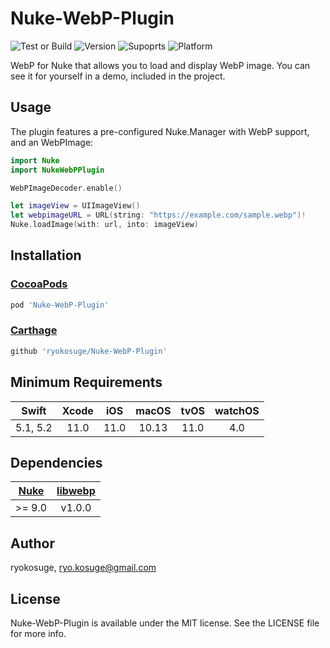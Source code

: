 # Nuke-WebP-Plugin

![Test or Build](https://github.com/ryokosuge/Nuke-WebP-Plugin/workflows/Test%20or%20Build/badge.svg)
![Version](https://img.shields.io/cocoapods/v/Nuke-WebP-Plugin.svg?label=version)
![Supoprts](https://img.shields.io/badge/supports-CocoaPods%20%7C%20Carthage-green.svg)
![Platform](https://img.shields.io/badge/platforms-iOS%20%7C%20macOS%20%7C%20tvOS%20%7C%20watchOS-lightgrey.svg)

WebP for Nuke that allows you to load and display WebP image. You can see it for yourself in a demo, included in the project.

## Usage

The plugin features a pre-configured Nuke.Manager with WebP support, and an WebPImage:

```swift
import Nuke
import NukeWebPPlugin

WebPImageDecoder.enable()

let imageView = UIImageView()
let webpimageURL = URL(string: "https://example.com/sample.webp")!
Nuke.loadImage(with: url, into: imageView)
```

## Installation

### [CocoaPods](https://cocoapods.org/)

```ruby
pod 'Nuke-WebP-Plugin'
```

### [Carthage](https://github.com/Carthage/Carthage)

```ruby
github 'ryokosuge/Nuke-WebP-Plugin'
```

## Minimum Requirements

| Swift | Xcode | iOS | macOS | tvOS | watchOS |
|:-----:|:-----:|:---:|:-----:|:----:|:-------:|
| 5.1, 5.2 | 11.0 | 11.0 | 10.13 | 11.0 | 4.0 |

## Dependencies

| [Nuke](https://github.com/kean/Nuke) | [libwebp](https://chromium.googlesource.com/webm/libwebp) |
|:---:|:---:|
| >= 9.0 | v1.0.0 |

## Author

ryokosuge, ryo.kosuge@gmail.com

## License

Nuke-WebP-Plugin is available under the MIT license. See the LICENSE file for more info.
